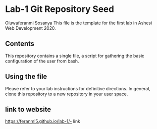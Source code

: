 # Lab-1 Git Repository Seed

Oluwaferanmi Sosanya
This file is the template for the first lab in Ashesi Web Development 2020. 

## Contents

This repository contains a single file, a script for gathering the basic configuration of the user from bash.

## Using the file

Please refer to your lab instructions for definitive directions. In general, clone this repository to a new repository in your user space.

## link to website

https://feranmi5.github.io/lab-1/- link